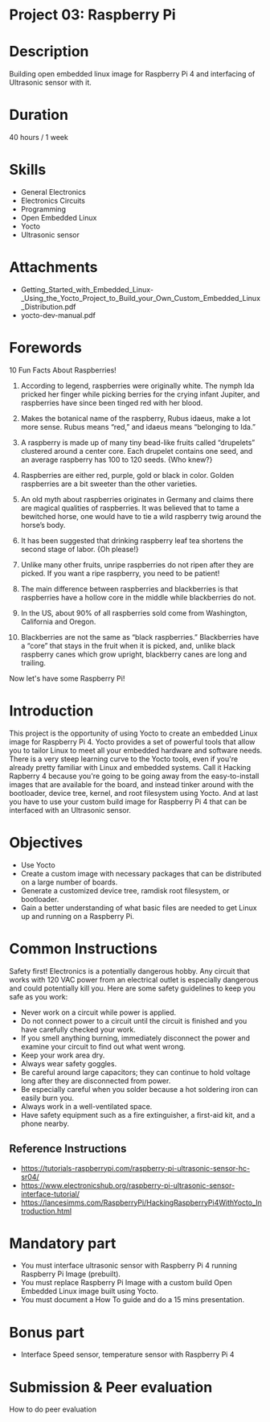 # Project 03: Raspberry Pi


# Description
Building open embedded linux image for Raspberry Pi 4 and interfacing of Ultrasonic sensor with it.


# Duration
40 hours / 1 week


# Skills
* General Electronics
* Electronics Circuits
* Programming
* Open Embedded Linux
* Yocto
* Ultrasonic sensor


# Attachments
* Getting_Started_with_Embedded_Linux-_Using_the_Yocto_Project_to_Build_your_Own_Custom_Embedded_Linux_Distribution.pdf
* yocto-dev-manual.pdf


# Forewords
10 Fun Facts About Raspberries!

1. According to legend, raspberries were originally white. The nymph Ida pricked her finger while picking berries for the crying infant Jupiter, and raspberries have since been tinged red with her blood.

2. Makes the botanical name of the raspberry, Rubus idaeus, make a lot more sense. Rubus means “red,” and idaeus means “belonging to Ida.”

3. A raspberry is made up of many tiny bead-like fruits called “drupelets” clustered around a center core. Each drupelet contains one seed, and an average raspberry has 100 to 120 seeds. {Who knew?}

4. Raspberries are either red, purple, gold or black in color. Golden raspberries are a bit sweeter than the other varieties.

5. An old myth about raspberries originates in Germany and claims there are magical qualities of raspberries. It was believed that to tame a bewitched horse, one would have to tie a wild raspberry twig around the horse’s body.

6. It has been suggested that drinking raspberry leaf tea shortens the second stage of labor. {Oh please!}

7. Unlike many other fruits, unripe raspberries do not ripen after they are picked. If you want a ripe raspberry, you need to be patient!

8. The main difference between raspberries and blackberries is that raspberries have a hollow core in the middle while blackberries do not.

9. In the US, about 90% of all raspberries sold come from Washington, California and Oregon.

10. Blackberries are not the same as “black raspberries.” Blackberries have a “core” that stays in the fruit when it is picked, and, unlike black raspberry canes which grow upright, blackberry canes are long and trailing.

Now let's have some Raspberry Pi!


# Introduction
This project is the opportunity of using Yocto to create an embedded Linux image for Raspberry Pi 4. Yocto provides a set of powerful tools that allow you to tailor Linux to meet all your embedded hardware and software needs. There is a very steep learning curve to the Yocto tools, even if you're already pretty familiar with Linux and embedded systems. Call it Hacking Rapberry 4 because you're going to be going away from the easy-to-install images that are available for the board, and instead tinker around with the bootloader, device tree, kernel, and root filesystem using Yocto. And at last you have to use your custom build image for Raspberry Pi 4 that can be interfaced with an Ultrasonic sensor.


# Objectives
* Use Yocto
* Create a custom image with necessary packages that can be distributed on a large number of boards.
* Generate a customized device tree, ramdisk root filesystem, or bootloader.
* Gain a better understanding of what basic files are needed to get Linux up and running on a Raspberry Pi.


# Common Instructions
Safety first! Electronics is a potentially dangerous hobby. Any circuit that works with 120 VAC power from an electrical outlet is especially dangerous and could potentially kill you. Here are some safety guidelines to keep you safe as you work:
* Never work on a circuit while power is applied.
* Do not connect power to a circuit until the circuit is finished and you have carefully checked your work.
* If you smell anything burning, immediately disconnect the power and examine your circuit to find out what went wrong.
* Keep your work area dry.
* Always wear safety goggles.
* Be careful around large capacitors; they can continue to hold voltage long after they are disconnected from power.
* Be especially careful when you solder because a hot soldering iron can easily burn you.
* Always work in a well-ventilated space.
* Have safety equipment such as a fire extinguisher, a first-aid kit, and a phone nearby.

## Reference Instructions
* https://tutorials-raspberrypi.com/raspberry-pi-ultrasonic-sensor-hc-sr04/
* https://www.electronicshub.org/raspberry-pi-ultrasonic-sensor-interface-tutorial/
* https://lancesimms.com/RaspberryPi/HackingRaspberryPi4WithYocto_Introduction.html


# Mandatory part
* You must interface ultrasonic sensor with Raspberry Pi 4 running Raspberry Pi Image (prebuilt).
* You must replace Raspberry Pi Image with a custom build Open Embedded Linux image built using Yocto.
* You must document a How To guide and do a 15 mins presentation.


# Bonus part
* Interface Speed sensor, temperature sensor with Raspberry Pi 4


# Submission & Peer evaluation
How to do peer evaluation
